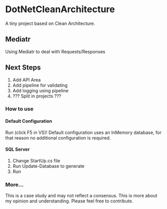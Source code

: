 # DotNetCleanArchitecture
A tiny project based on Clean Architecture.

## Mediatr
Using Mediatr to deal with Requests/Responses

## Next Steps
1. Add API Area
1. Add pipeline for validating
1. Add logging using pipeline
1. ??? Split in projects ???

### How to use

#### Default Configuration
Run (click F5 in VS)! Default configuration uses an InMemory database, for that reason no additional configuration is required.

#### SQL Server
1. Change StartUp.cs file
2. Run Update-Database to generate
3. Run

### More...
This is a case study and may not reflect a consensus. This is more about my opinion and understanding. Please feel free to contribute.
